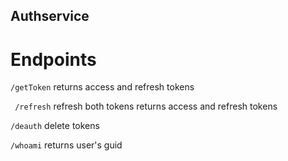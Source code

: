 ## Authservice

# Endpoints

``` /getToken ``` returns access and refresh tokens

``` /refresh``` refresh both tokens returns access and refresh tokens

``` /deauth ``` delete tokens

``` /whoami ``` returns user's guid
